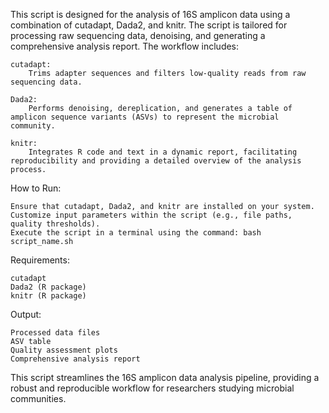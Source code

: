 This script is designed for the analysis of 16S amplicon data using a combination of cutadapt, Dada2, and knitr. The script is tailored for processing raw sequencing data, denoising, and generating a comprehensive analysis report. The workflow includes:

    cutadapt:
        Trims adapter sequences and filters low-quality reads from raw sequencing data.

    Dada2:
        Performs denoising, dereplication, and generates a table of amplicon sequence variants (ASVs) to represent the microbial community.

    knitr:
        Integrates R code and text in a dynamic report, facilitating reproducibility and providing a detailed overview of the analysis process.

How to Run:

    Ensure that cutadapt, Dada2, and knitr are installed on your system.
    Customize input parameters within the script (e.g., file paths, quality thresholds).
    Execute the script in a terminal using the command: bash script_name.sh

Requirements:

    cutadapt
    Dada2 (R package)
    knitr (R package)

Output:

    Processed data files
    ASV table
    Quality assessment plots
    Comprehensive analysis report

This script streamlines the 16S amplicon data analysis pipeline, providing a robust and reproducible workflow for researchers studying microbial communities.
